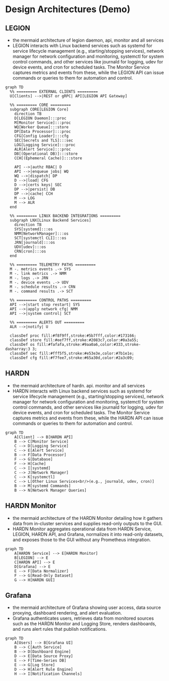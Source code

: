 # Design Architectures (Demo)

## LEGION
- the mermaid architecture of legion daemon, api, monitor and all services
- LEGION interacts with Linux backend services such as systemd for service lifecycle management (e.g., starting/stopping services), network manager for network configuration and monitoring, systemctl for system control commands, and other services like journald for logging, udev for device events, and cron for scheduled tasks. The Monitor Service captures metrics and events from these, while the LEGION API can issue commands or queries to them for automation and control.

```mermaid
graph TD
  %% ========= EXTERNAL CLIENTS =========
  U[Clients] -->|REST or gRPC| API[LEGION API Gateway]

  %% ========= CORE =========
  subgraph CORE[LEGION Core]
    direction TB
    D[LEGION Daemon]:::proc
    M[Monitor Service]:::proc
    WQ[Worker Queue]:::store
    DP[Data Processor]:::proc
    CFG[Config Loader]:::cfg
    SEC[Secrets and TLS]:::sec
    LOG[Logging Service]:::proc
    ALR[Alert Service]:::proc
    DB[(Operational DB)]:::store
    CCH[(Ephemeral Cache)]:::store

    API -->|authz RBAC| D
    API -->|enqueue jobs| WQ
    WQ -->|dispatch| DP
    D -->|load| CFG
    D -->|certs keys| SEC
    DP -->|persist| DB
    DP -->|cache| CCH
    M --> LOG
    M --> ALR
  end

  %% ========= LINUX BACKEND INTEGRATIONS =========
  subgraph LNX[Linux Backend Services]
    direction TB
    SYS[systemd]:::os
    NMM[NetworkManager]:::os
    SCT[systemctl CLI]:::os
    JRN[journald]:::os
    UDV[udev]:::os
    CRN[cron]:::os
  end

  %% ========= TELEMETRY PATHS =========
  M -. metrics events .-> SYS
  M -. link metrics .-> NMM
  M -. logs .-> JRN
  M -. device events .-> UDV
  M -. schedule results .-> CRN
  M -. command results .-> SCT

  %% ========= CONTROL PATHS =========
  API -->|start stop restart| SYS
  API -->|apply network cfg| NMM
  API -->|system control| SCT

  %% ========= ALERTS OUT =========
  ALR -->|notify| U

  classDef proc fill:#f8f9ff,stroke:#5b7fff,color:#173166;
  classDef store fill:#eef7ff,stroke:#2083c7,color:#0a3a55;
  classDef os fill:#fafafa,stroke:#9aa0a6,color:#333,stroke-dasharray:3 3;
  classDef sec fill:#fff5f5,stroke:#e53e3e,color:#7b1e1e;
  classDef cfg fill:#f7fee7,stroke:#65a30d,color:#2a3c09;
```

## HARDN
- the mermaid architecture of hardn. api. monitor and all services
- HARDN interacts with Linux backend services such as systemd for service lifecycle management (e.g., starting/stopping services), network manager for network configuration and monitoring, systemctl for system control commands, and other services like journald for logging, udev for device events, and cron for scheduled tasks. The Monitor Service captures metrics and events from these, while the HARDN API can issue commands or queries to them for automation and control.

```mermaid
graph TD
    A[Client] --> B[HARDN API]
    B --> C[Monitor Service]
    C --> D[Logging Service]
    C --> E[Alert Service]
    B --> F[Data Processor]
    F --> G[Database]
    F --> H[Cache]
    C --> I[systemd]
    C --> J[Network Manager]
    C --> K[systemctl]
    C --> L[Other Linux Services<br/>(e.g., journald, udev, cron)]
    B --> M[systemd Commands]
    B --> N[Network Manager Queries]
```

## HARDN Monitor
- the mermaid architecture of the HARDN Monitor detailing how it gathers data from in-cluster services and supplies read-only outputs to the GUI.
- HARDN Monitor aggregates operational data from HARDN Service, LEGION, HARDN API, and Grafana, normalizes it into read-only datasets, and exposes those to the GUI without any Prometheus integration.

```mermaid
graph TD
    A[HARDN Service] --> E[HARDN Monitor]
    B[LEGION] --> E
    C[HARDN API] --> E
    D[Grafana] --> E
    E --> F[Data Normalizer]
    F --> G[Read-Only Dataset]
    G --> H[HARDN GUI]
```

## Grafana
- the mermaid architecture of Grafana showing user access, data source proxying, dashboard rendering, and alert evaluation.
- Grafana authenticates users, retrieves data from monitored sources such as the HARDN Monitor and Logging Store, renders dashboards, and runs alert rules that publish notifications.

```mermaid
graph TD
    A[Users] --> B[Grafana UI]
    B --> C[Auth Service]
    B --> D[Dashboard Engine]
    D --> E[Data Source Proxy]
    E --> F[Time-Series DB]
    E --> G[Log Store]
    D --> H[Alert Rule Engine]
    H --> I[Notification Channels]
```
